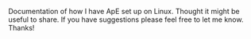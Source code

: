 Documentation of how I have ApE set up on Linux. Thought it might be useful to share. If you have suggestions please feel free to let me know. Thanks!
